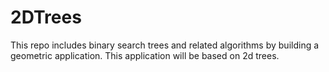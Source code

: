 # 2DTrees
This repo includes binary search trees and related algorithms by building a geometric application. This application will be based on 2d trees.
